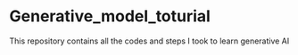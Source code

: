 # Generative_model_toturial
This repository contains all the codes and steps I took to learn generative AI
